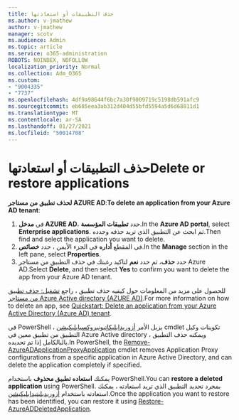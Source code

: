 ```yaml
---
title: حذف التطبيقات أو استعادتها
ms.author: v-jmathew
author: v-jmathew
manager: scotv
ms.audience: Admin
ms.topic: article
ms.service: o365-administration
ROBOTS: NOINDEX, NOFOLLOW
localization_priority: Normal
ms.collection: Adm_O365
ms.custom:
- "9004335"
- "7737"
ms.openlocfilehash: 4df9a98644f6bc7a30f9009719c5198db591afc9
ms.sourcegitcommit: eb685eea3ab312d404d55bfd5594a5d6d68811d1
ms.translationtype: MT
ms.contentlocale: ar-SA
ms.lasthandoff: 01/27/2021
ms.locfileid: "50014708"
---
```

# <a name="delete-or-restore-applications"></a><span data-ttu-id="5fe9b-102">حذف التطبيقات أو استعادتها</span><span class="sxs-lookup"><span data-stu-id="5fe9b-102">Delete or restore applications</span></span>

<span data-ttu-id="5fe9b-103">**لحذف تطبيق من مستاجر AZURE AD**:</span><span class="sxs-lookup"><span data-stu-id="5fe9b-103">**To delete an application from your Azure AD tenant**:</span></span>

1. <span data-ttu-id="5fe9b-104">في **مدخل AZURE AD**، حدد **تطبيقات المؤسسة**.</span><span class="sxs-lookup"><span data-stu-id="5fe9b-104">In the **Azure AD portal**, select **Enterprise applications**.</span></span> <span data-ttu-id="5fe9b-105">ثم ابحث عن التطبيق الذي تريد حذفه وحدده.</span><span class="sxs-lookup"><span data-stu-id="5fe9b-105">Then find and select the application you want to delete.</span></span>
2. <span data-ttu-id="5fe9b-106">في المقطع **أداره** في الجزء الأيمن ، حدد **خصائص**.</span><span class="sxs-lookup"><span data-stu-id="5fe9b-106">In the **Manage** section in the left pane, select **Properties**.</span></span>
3. <span data-ttu-id="5fe9b-107">حدد **حذف**، ثم حدد **نعم** لتاكيد رغبتك في حذف التطبيق من مستاجر Azure AD.</span><span class="sxs-lookup"><span data-stu-id="5fe9b-107">Select **Delete**, and then select **Yes** to confirm you want to delete the app from your Azure AD tenant.</span></span>

<span data-ttu-id="5fe9b-108">للحصول علي مزيد من المعلومات حول كيفيه حذف تطبيق ، راجع [تشغيل: حذف تطبيق من مستاجر Azure Active directory (AZURE AD)](https://docs.microsoft.com/azure/active-directory/manage-apps/delete-application-portal#delete-an-application-from-your-azure-ad-tenant).</span><span class="sxs-lookup"><span data-stu-id="5fe9b-108">For more information on how to delete an app, see [Quickstart: Delete an application from your Azure Active Directory (Azure AD) tenant](https://docs.microsoft.com/azure/active-directory/manage-apps/delete-application-portal#delete-an-application-from-your-azure-ad-tenant).</span></span>

<span data-ttu-id="5fe9b-109">في PowerShell ، يزيل الأمر [أزوريدابليكاتيونبروكسيابليكيشن](https://docs.microsoft.com/powershell/module/azuread/remove-azureadapplicationproxyapplication) cmdlet تكوينات وكيل التطبيق من تطبيق معين في Azure Active directory ، ويمكنه حذف التطبيق بالبالكامل إذا تم تحديده.</span><span class="sxs-lookup"><span data-stu-id="5fe9b-109">In PowerShell, the [Remove-AzureADApplicationProxyApplication](https://docs.microsoft.com/powershell/module/azuread/remove-azureadapplicationproxyapplication) cmdlet removes Application Proxy configurations from a specific application in Azure Active Directory, and can delete the application completely if specified.</span></span>

<span data-ttu-id="5fe9b-110">يمكنك **استعاده تطبيق محذوف** باستخدام PowerShell.</span><span class="sxs-lookup"><span data-stu-id="5fe9b-110">You can **restore a deleted application** using PowerShell.</span></span> <span data-ttu-id="5fe9b-111">بمجرد تحديد التطبيق الذي تريد استعادته ، يمكنك استعادته باستخدام [أزوريديليتيدابليكيشن](https://docs.microsoft.com/powershell/module/azuread/restore-azureaddeletedapplication).</span><span class="sxs-lookup"><span data-stu-id="5fe9b-111">Once the application you want to restore has been identified, you can restore it using [Restore-AzureADDeletedApplication](https://docs.microsoft.com/powershell/module/azuread/restore-azureaddeletedapplication).</span></span>
